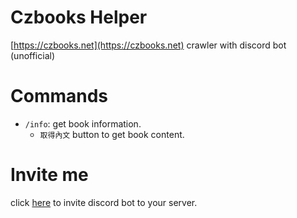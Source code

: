 # Czbooks Helper
[https://czbooks.net](https://czbooks.net) crawler with discord bot (unofficial)

# Commands
- `/info`: get book information.
  - `取得內文` button to get book content.

# Invite me
click [here](https://discord.com/api/oauth2/authorize?client_id=1121051030432526416&permissions=3072&scope=bot%20applications.commands) to invite discord bot to your server.
